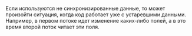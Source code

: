 Если используются не синхронизированные данные, то может произойти ситуация, когда код работает уже с устаревшими данными. Например, в первом потоке идет изменение каких-либо полей, а в это время второй поток читает эти поля.
